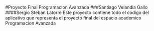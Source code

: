 #Proyecto Final Programacion Avanzada
###Santiago Velandia Gallo
####Sergio Steban Latorre
Este proyecto contiene todo el codigo del aplicativo que representa el proyecto final del espacio academico Programacion Avanzada